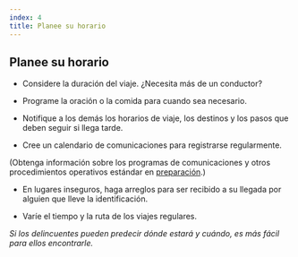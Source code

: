 ```yaml
---
index: 4
title: Planee su horario
---
```

## Planee su horario

*   Considere la duración del viaje. ¿Necesita más de un conductor?

*   Programe la oración o la comida para cuando sea necesario.

*   Notifique a los demás los horarios de viaje, los destinos y los pasos que deben seguir si llega tarde.

*   Cree un calendario de comunicaciones para registrarse regularmente.

(Obtenga información sobre los programas de comunicaciones y otros procedimientos operativos estándar en [preparación](umbrella://travel/preparation).)

*   En lugares inseguros, haga arreglos para ser recibido a su llegada por alguien que lleve la identificación.

*   Varíe el tiempo y la ruta de los viajes regulares.

*Si los delincuentes pueden predecir dónde estará y cuándo, es más fácil para ellos encontrarle.*